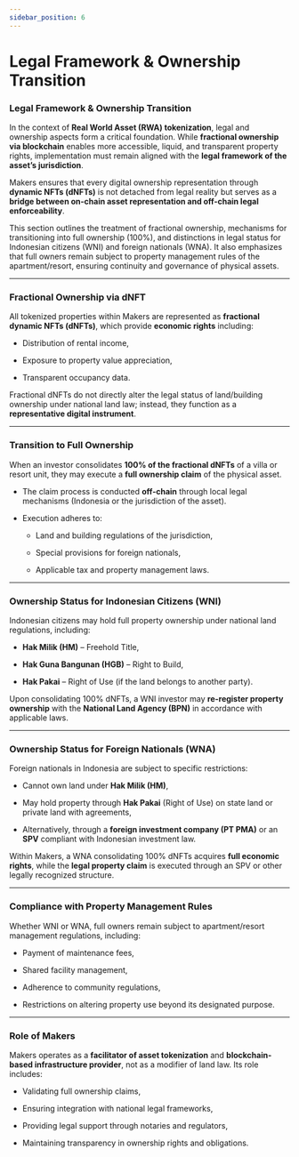 ```yaml
---
sidebar_position: 6
---
```


# Legal Framework & Ownership Transition

### Legal Framework & Ownership Transition

In the context of **Real World Asset (RWA) tokenization**, legal and ownership aspects form a critical foundation. While **fractional ownership via blockchain** enables more accessible, liquid, and transparent property rights, implementation must remain aligned with the **legal framework of the asset’s jurisdiction**.

Makers ensures that every digital ownership representation through **dynamic NFTs (dNFTs)** is not detached from legal reality but serves as a **bridge between on-chain asset representation and off-chain legal enforceability**.

This section outlines the treatment of fractional ownership, mechanisms for transitioning into full ownership (100%), and distinctions in legal status for Indonesian citizens (WNI) and foreign nationals (WNA). It also emphasizes that full owners remain subject to property management rules of the apartment/resort, ensuring continuity and governance of physical assets.

----------

### Fractional Ownership via dNFT

All tokenized properties within Makers are represented as **fractional dynamic NFTs (dNFTs)**, which provide **economic rights** including:

-   Distribution of rental income,
    
-   Exposure to property value appreciation,
    
-   Transparent occupancy data.
    

Fractional dNFTs do not directly alter the legal status of land/building ownership under national land law; instead, they function as a **representative digital instrument**.

----------

### Transition to Full Ownership

When an investor consolidates **100% of the fractional dNFTs** of a villa or resort unit, they may execute a **full ownership claim** of the physical asset.

-   The claim process is conducted **off-chain** through local legal mechanisms (Indonesia or the jurisdiction of the asset).
    
-   Execution adheres to:
    
    -   Land and building regulations of the jurisdiction,
        
    -   Special provisions for foreign nationals,
        
    -   Applicable tax and property management laws.
        

----------

### Ownership Status for Indonesian Citizens (WNI)

Indonesian citizens may hold full property ownership under national land regulations, including:

-   **Hak Milik (HM)** – Freehold Title,
    
-   **Hak Guna Bangunan (HGB)** – Right to Build,
    
-   **Hak Pakai** – Right of Use (if the land belongs to another party).
    

Upon consolidating 100% dNFTs, a WNI investor may **re-register property ownership** with the **National Land Agency (BPN)** in accordance with applicable laws.

----------

### Ownership Status for Foreign Nationals (WNA)

Foreign nationals in Indonesia are subject to specific restrictions:

-   Cannot own land under **Hak Milik (HM)**,
    
-   May hold property through **Hak Pakai** (Right of Use) on state land or private land with agreements,
    
-   Alternatively, through a **foreign investment company (PT PMA)** or an **SPV** compliant with Indonesian investment law.
    

Within Makers, a WNA consolidating 100% dNFTs acquires **full economic rights**, while the **legal property claim** is executed through an SPV or other legally recognized structure.

----------

### Compliance with Property Management Rules

Whether WNI or WNA, full owners remain subject to apartment/resort management regulations, including:

-   Payment of maintenance fees,
    
-   Shared facility management,
    
-   Adherence to community regulations,
    
-   Restrictions on altering property use beyond its designated purpose.
    

----------

### Role of Makers

Makers operates as a **facilitator of asset tokenization** and **blockchain-based infrastructure provider**, not as a modifier of land law. Its role includes:

-   Validating full ownership claims,
    
-   Ensuring integration with national legal frameworks,
    
-   Providing legal support through notaries and regulators,
    
-   Maintaining transparency in ownership rights and obligations.